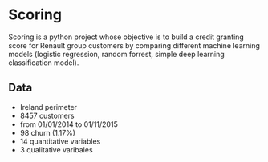 # Scoring

Scoring is a python project whose objective is to build a credit granting score for Renault group customers by comparing different machine learning models (logistic regression, random forrest, simple deep learning classification model).

## Data

- Ireland perimeter
- 8457 customers
- from 01/01/2014 to 01/11/2015
- 98 churn (1.17%)
- 14 quantitative variables
- 3 qualitative varibales
